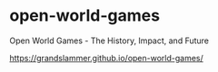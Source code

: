# open-world-games
Open World Games - The History, Impact, and Future

https://grandslammer.github.io/open-world-games/
